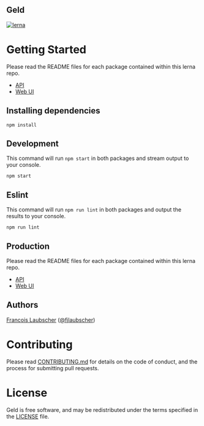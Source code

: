 ## Geld
[![lerna](https://img.shields.io/badge/maintained%20with-lerna-cc00ff.svg)](https://lerna.js.org/)

# Getting Started

Please read the README files for each package contained within this lerna repo.

- [API](packages/api/README.md)
- [Web UI](packages/web/README.md)

## Installing dependencies

```
npm install
```

## Development

This command will run `npm start` in both packages and stream output to your console.

```
npm start
```

## Eslint

This command will run `npm run lint` in both packages and output the results to your console.

```
npm run lint
```

## Production

Please read the README files for each package contained within this lerna repo.

- [API](packages/api/README.md)
- [Web UI](packages/web/README.md)

## Authors
[Francois Laubscher](https://francois.codes/) ([@fjlaubscher](https://github.com/fjlaubscher))

# Contributing

Please read [CONTRIBUTING.md](CONTRIBUTING.md) for details on the code of conduct, and the process for submitting pull requests.

# License

Geld is free software, and may be redistributed under the terms specified in the [LICENSE](LICENSE.md) file.

